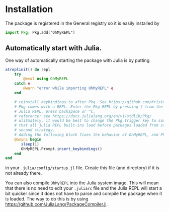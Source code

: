 # Installation

The package is registered in the General registry so it is easily installed by

```jl
import Pkg; Pkg.add("OhMyREPL")
```

## Automatically start with Julia.

One way of automatically starting the package with Julia is by putting

```jl
atreplinit() do repl
    try
        @eval using OhMyREPL
    catch e
        @warn "error while importing OhMyREPL" e
    end

    # reinstall keybindings to after Pkg. See https://github.com/KristofferC/OhMyREPL.jl/issues/166 
    # Pkg comes with a REPL. Enter the Pkg REPL by pressing ] from the Julia REPL. To get back to the 
    # Julia REPL, press backspace or ^C.
    # reference: see https://docs.julialang.org/en/v1/stdlib/Pkg/
    # ulitmately, it would be best to change the Pkg trigger key to something less common than ']' or ensure
    # that all julia REPL built-ins load before packages loaded from startup.jl. The following takes the
    # second strategy. 
    # Adding the following block fixes the behavior of OhMyREPL, and Pkg trigger still works (miraculously). 
    @async begin
       sleep(1)
       OhMyREPL.Prompt.insert_keybindings()
    end
end
```

in your `.julia/config/startup.jl` file. Create this file (and directory) if it is not already there.

You can also compile `OhMyREPL` into the Julia system image. This will mean that there is no need to edit your `.juliarc` file and the Julia REPL will start a bit quicker since it does not have to parse and compile the package when it is loaded. The way to do this is by using https://github.com/JuliaLang/PackageCompiler.jl.
